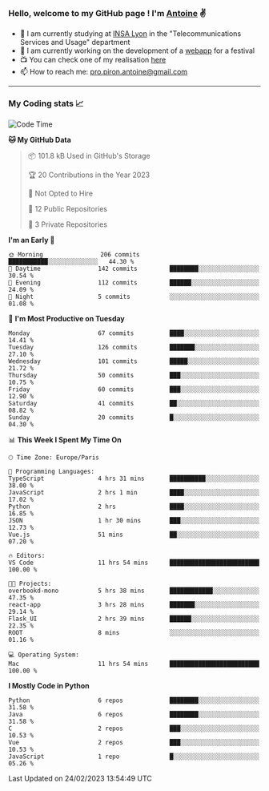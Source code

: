### Hello, welcome to my GitHub page ! I'm [Antoine](https://github.com/AntoinePiron) ✌️

- 🌱 I am currently studying at [INSA Lyon](https://www.insa-lyon.fr) in the "Telecommunications Services and Usage" department
- 🔭 I am currently working on the development of a [webapp](https://github.com/24HeuresINSA/Overbookd) for a festival
- 📺 You can check one of my realisation [here](https://astustc.fr)
- 📫 How to reach me: [pro.piron.antoine@gmail.com](mailto:pro.piron.antoine@gmail.com)

---

### My Coding stats 📈
<!--START_SECTION:waka-->
![Code Time](http://img.shields.io/badge/Code%20Time-37%20hrs%2040%20mins-blue)

**🐱 My GitHub Data** 

> 📦 101.8 kB Used in GitHub's Storage 
 > 
> 🏆 20 Contributions in the Year 2023
 > 
> 🚫 Not Opted to Hire
 > 
> 📜 12 Public Repositories 
 > 
> 🔑 3 Private Repositories 
 > 
**I'm an Early 🐤** 

```text
🌞 Morning                206 commits         ███████████░░░░░░░░░░░░░░   44.30 % 
🌆 Daytime                142 commits         ████████░░░░░░░░░░░░░░░░░   30.54 % 
🌃 Evening                112 commits         ██████░░░░░░░░░░░░░░░░░░░   24.09 % 
🌙 Night                  5 commits           ░░░░░░░░░░░░░░░░░░░░░░░░░   01.08 % 
```
📅 **I'm Most Productive on Tuesday** 

```text
Monday                   67 commits          ████░░░░░░░░░░░░░░░░░░░░░   14.41 % 
Tuesday                  126 commits         ███████░░░░░░░░░░░░░░░░░░   27.10 % 
Wednesday                101 commits         █████░░░░░░░░░░░░░░░░░░░░   21.72 % 
Thursday                 50 commits          ███░░░░░░░░░░░░░░░░░░░░░░   10.75 % 
Friday                   60 commits          ███░░░░░░░░░░░░░░░░░░░░░░   12.90 % 
Saturday                 41 commits          ██░░░░░░░░░░░░░░░░░░░░░░░   08.82 % 
Sunday                   20 commits          █░░░░░░░░░░░░░░░░░░░░░░░░   04.30 % 
```


📊 **This Week I Spent My Time On** 

```text
🕑︎ Time Zone: Europe/Paris

💬 Programming Languages: 
TypeScript               4 hrs 31 mins       ██████████░░░░░░░░░░░░░░░   38.00 % 
JavaScript               2 hrs 1 min         ████░░░░░░░░░░░░░░░░░░░░░   17.02 % 
Python                   2 hrs               ████░░░░░░░░░░░░░░░░░░░░░   16.85 % 
JSON                     1 hr 30 mins        ███░░░░░░░░░░░░░░░░░░░░░░   12.73 % 
Vue.js                   51 mins             ██░░░░░░░░░░░░░░░░░░░░░░░   07.20 % 

🔥 Editors: 
VS Code                  11 hrs 54 mins      █████████████████████████   100.00 % 

🐱‍💻 Projects: 
overbookd-mono           5 hrs 38 mins       ████████████░░░░░░░░░░░░░   47.35 % 
react-app                3 hrs 28 mins       ███████░░░░░░░░░░░░░░░░░░   29.14 % 
Flask_UI                 2 hrs 39 mins       ██████░░░░░░░░░░░░░░░░░░░   22.35 % 
ROOT                     8 mins              ░░░░░░░░░░░░░░░░░░░░░░░░░   01.16 % 

💻 Operating System: 
Mac                      11 hrs 54 mins      █████████████████████████   100.00 % 
```

**I Mostly Code in Python** 

```text
Python                   6 repos             ████████░░░░░░░░░░░░░░░░░   31.58 % 
Java                     6 repos             ████████░░░░░░░░░░░░░░░░░   31.58 % 
C                        2 repos             ███░░░░░░░░░░░░░░░░░░░░░░   10.53 % 
Vue                      2 repos             ███░░░░░░░░░░░░░░░░░░░░░░   10.53 % 
JavaScript               1 repo              █░░░░░░░░░░░░░░░░░░░░░░░░   05.26 % 
```




 Last Updated on 24/02/2023 13:54:49 UTC
<!--END_SECTION:waka-->

